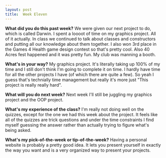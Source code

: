 ```yaml
---
layout: post
title:  Week Eleven
---
```


**What did you do this past week?**
We were given our next project to do, which is called Darwin. I spent a loooot of time on my graphics project. All of it actually. In class we continued to talk about classes and constructors and putting all our knowledge about them together. I also won 3rd place in the Games 4 Health game design contest so that's pretty cool. Also 40 Acres fest happened and it was pretty fun. My club was manning a booth.

**What's in your way?**
My graphics project. It's literally taking up 100% of my time and I still don't think I'm going to complete it on time. I hardly have time for all the other projects I have (of which there are quite a few). So yeah I guess that's technially time management but really it's more just "This project is really really hard".

**What will you do next week?**
Next week I'll still be juggling my graphics project and the OOP project.

**What's my experience of the class?**
I'm really not doing well on the quizzes, except for the one we had this week about the project. It feels like all of the quizzes are trick questions and under the time constraints I find myself guessing the answer rather than actually trying to figure what's being asked.

**What's my pick-of-the-week or tip-of-the-week?**
Having a personal website is probably a pretty good idea. It lets you present yourself in exactly the way you want and is a very organized way to present your projects.
